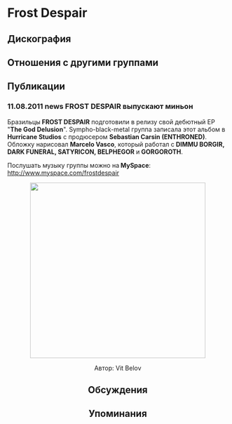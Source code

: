 # Frost Despair



## Дискография


## Отношения с другими группами


## Публикации

### 11.08.2011 news FROST DESPAIR выпускают миньон

<P>Бразильцы<STRONG> FROST DESPAIR</STRONG> подготовили в релизу свой дебютный EP "<STRONG>The God Delusion</STRONG>". Sympho-black-metal группа записала этот альбом в <STRONG>Hurricane Studios</STRONG> с продюсером <STRONG>Sebastian Carsin (ENTHRONED)</STRONG>. Обложку нарисовал <STRONG>Marcelo Vasco</STRONG>, который работал с<STRONG> DIMMU BORGIR, DARK FUNERAL, SATYRICON, BELPHEGOR</STRONG> и<STRONG> GORGOROTH</STRONG>.</P>
<P>Послушать музыку группы можно на<STRONG> MySpace</STRONG>: <A href="http://www.myspace.com/frostdespair">http://www.myspace.com/frostdespair</A></P>
<P><center><IMG height=400 src="/images/news_rus/2011.08/20557.jpg" width=400 border=0></P>
Автор: Vit Belov


## Обсуждения


## Упоминания

